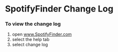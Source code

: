 
# SpotifyFinder Change Log

### To view the change log 
1) open www.SpotifyFinder.com
2) select the help tab
3) select change log